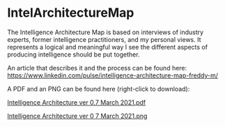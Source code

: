 # IntelArchitectureMap

The Intelligence Architecture Map is based on interviews of industry experts, former intelligence practitioners, and my personal views. It represents a logical and meaningful way I see the different aspects of producing intelligence should be put together.

An article that describes it and the process can be found here: https://www.linkedin.com/pulse/intelligence-architecture-map-freddy-m/

A PDF and an PNG can be found here (right-click to download):

[Intelligence Architecture ver 0.7 March 2021.pdf](https://github.com/Errum/IntelArchitectureMap/files/6175609/Intelligence.Architecture.ver.0.7.March.2021.pdf)

[Intelligence Architecture ver 0 7 March 2021.png](https://user-images.githubusercontent.com/48282036/111870609-fe989400-8985-11eb-9457-d6b26079c966.png)

